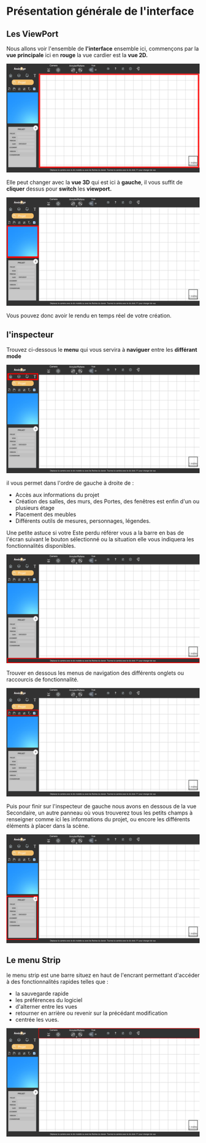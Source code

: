 # Présentation générale de l'interface

## Les ViewPort

Nous allons voir l'ensemble de **l'interface** ensemble ici, commençons par la **vue principale** ici en **rouge** la vue cardier est la **vue 2D.**   

![](.gitbook/assets/presentationlogicielviewprincipal.jpg)

Elle peut changer avec la **vue 3D** qui est ici à **gauche**, il vous suffit de **cliquer** dessus pour **switch** les **viewport.**

![](.gitbook/assets/presentationlogicielviewsecondaire.jpg)

Vous pouvez donc avoir le rendu en temps réel de votre création.

## **l'inspecteur**

 Trouvez ci-dessous le **menu** qui vous servira à **naviguer** entre les **différant mode** 

![](.gitbook/assets/presentationlogicielmenustrip.jpg)

il vous permet dans l'ordre de gauche à droite de :  

* Accès aux informations du projet
* Création des salles, des murs, des Portes, des fenêtres est enfin d'un ou plusieurs étage
* Placement des meubles
* Différents outils de mesures, personnages, légendes.  

Une petite astuce si votre Este perdu référer vous a la barre en bas de l'écran suivant le bouton sélectionné ou la situation elle vous indiquera les fonctionnalités disponibles.

![ici aucun bouton n&apos;est survoler alors le contexte vous indique une astuce.](.gitbook/assets/presentationlogicielviewbarreastuce.jpg)

Trouver en dessous les menus de navigation des différents onglets ou raccourcis de fonctionnalité.

![](.gitbook/assets/presentationongletsousmenu.jpg)

Puis pour finir sur l'inspecteur de gauche nous avons en dessous de la vue Secondaire, un autre panneau où vous trouverez tous les petits champs à renseigner comme ici les informations du projet, ou encore les différents éléments à placer dans la scène.

![](.gitbook/assets/presentationinspector.jpg)

## Le menu Strip 

le menu strip est une barre situez en haut de l'encrant permettant d'accéder à des fonctionnalités rapides telles que :

* la sauvegarde rapide
* les préférences du logiciel
* d'alterner entre les vues
* retourner en arrière ou revenir sur la précédant modification
* centrée les vues.

![](.gitbook/assets/presentationmenustrip.jpg)

